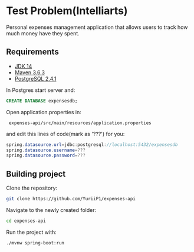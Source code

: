 # Test Problem(Intelliarts)

Personal expenses management application that allows users to track how much money have they spent. 

## Requirements
- [JDK 14](https://jdk.java.net/14/)
- [Maven 3.6.3](https://maven.apache.org/download.cgi)
- [PostgreSQL 2.4.1](https://postgresapp.com/downloads.html)

In Postgres start server and:
```sql
CREATE DATABASE expensesdb;
```
Open application.properties in:
```bas
 expenses-api/src/main/resources/application.properties 
```
and edit this lines of code(mark as '???') for you:
```java
spring.datasource.url=jdbc:postgresql://localhost:5432/expensesdb
spring.datasource.username=???
spring.datasource.password=???
```
## Building project

Clone the repository:
```bash
git clone https://github.com/YuriiP1/expenses-api
```
Navigate to the newly created folder:
```bash
cd expenses-api
```
Run the project with:
```bash
./mvnw spring-boot:run
